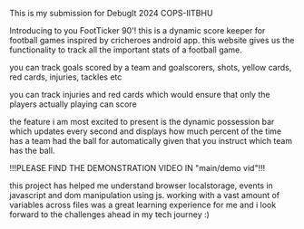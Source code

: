 This is my submission for DebugIt 2024 COPS-IITBHU

Introducing to you FootTicker 90'! this is a dynamic score keeper for football games inspired by cricheroes android app. this website gives us the functionality to track all the important stats of a football game.

you can track goals scored by a team and goalscorers, shots, yellow cards, red cards, injuries, tackles etc

you can track injuries and red cards which would ensure that only the players actually playing can score 

the feature i am most excited to present is the dynamic possession bar which updates every second and displays how much percent of the time has a team had the ball for automatically given that you instruct which team has the ball.

!!!PLEASE FIND THE DEMONSTRATION VIDEO IN "main/demo vid"!!!

this project has helped me understand browser localstorage, events in javascript and dom manipulation using js. working with a vast amount of variables across files was a great learning experience for me and i look forward to the challenges ahead in my tech journey :)

